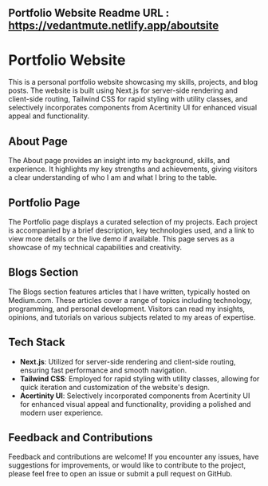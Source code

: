**Portfolio Website Readme**
URL : https://vedantmute.netlify.app/aboutsite
---

# Portfolio Website

This is a personal portfolio website showcasing my skills, projects, and blog posts. The website is built using Next.js for server-side rendering and client-side routing, Tailwind CSS for rapid styling with utility classes, and selectively incorporates components from Acertinity UI for enhanced visual appeal and functionality.

## About Page

The About page provides an insight into my background, skills, and experience. It highlights my key strengths and achievements, giving visitors a clear understanding of who I am and what I bring to the table.

## Portfolio Page

The Portfolio page displays a curated selection of my projects. Each project is accompanied by a brief description, key technologies used, and a link to view more details or the live demo if available. This page serves as a showcase of my technical capabilities and creativity.

## Blogs Section

The Blogs section features articles that I have written, typically hosted on Medium.com. These articles cover a range of topics including technology, programming, and personal development. Visitors can read my insights, opinions, and tutorials on various subjects related to my areas of expertise.

## Tech Stack

- **Next.js**: Utilized for server-side rendering and client-side routing, ensuring fast performance and smooth navigation.
- **Tailwind CSS**: Employed for rapid styling with utility classes, allowing for quick iteration and customization of the website's design.
- **Acertinity UI**: Selectively incorporated components from Acertinity UI for enhanced visual appeal and functionality, providing a polished and modern user experience.



## Feedback and Contributions

Feedback and contributions are welcome! If you encounter any issues, have suggestions for improvements, or would like to contribute to the project, please feel free to open an issue or submit a pull request on GitHub.
